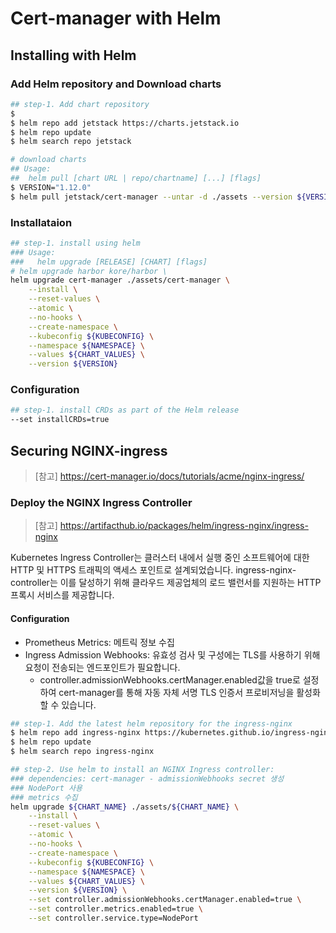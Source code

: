 # Cert-manager with Helm

## Installing with Helm

### Add Helm repository and Download charts
```sh
## step-1. Add chart repository
$ 
$ helm repo add jetstack https://charts.jetstack.io
$ helm repo update
$ helm search repo jetstack

# download charts
## Usage:
##  helm pull [chart URL | repo/chartname] [...] [flags]
$ VERSION="1.12.0"
$ helm pull jetstack/cert-manager --untar -d ./assets --version ${VERSION}
```

### Installataion

```sh
## step-1. install using helm
### Usage:
###   helm upgrade [RELEASE] [CHART] [flags]
# helm upgrade harbor kore/harbor \
helm upgrade cert-manager ./assets/cert-manager \
    --install \
    --reset-values \
    --atomic \
    --no-hooks \
    --create-namespace \
    --kubeconfig ${KUBECONFIG} \
    --namespace ${NAMESPACE} \
    --values ${CHART_VALUES} \
    --version ${VERSION}
```

### Configuration

```sh
## step-1. install CRDs as part of the Helm release
--set installCRDs=true

```

## Securing NGINX-ingress

> [참고] https://cert-manager.io/docs/tutorials/acme/nginx-ingress/

### Deploy the NGINX Ingress Controller

> [참고] https://artifacthub.io/packages/helm/ingress-nginx/ingress-nginx

Kubernetes Ingress Controller는 클러스터 내에서 실행 중인 소프트웨어에 대한 HTTP 및 HTTPS 트래픽의 액세스 포인트로 설계되었습니다. ingress-nginx-controller는 이를 달성하기 위해 클라우드 제공업체의 로드 밸런서를 지원하는 HTTP 프록시 서비스를 제공합니다.

#### Configuration

- Prometheus Metrics: 메트릭 정보 수집
- Ingress Admission Webhooks: 유효성 검사 및 구성에는 TLS를 사용하기 위해 요청이 전송되는 엔드포인트가 필요합니다.
  - controller.admissionWebhooks.certManager.enabled값을 true로 설정하여 cert-manager를 통해 자동 자체 서명 TLS 인증서 프로비저닝을 활성화할 수 있습니다.

```sh
## step-1. Add the latest helm repository for the ingress-nginx
$ helm repo add ingress-nginx https://kubernetes.github.io/ingress-nginx
$ helm repo update
$ helm search repo ingress-nginx

## step-2. Use helm to install an NGINX Ingress controller:
### dependencies: cert-manager - admissionWebhooks secret 생성
### NodePort 사용
### metrics 수집
helm upgrade ${CHART_NAME} ./assets/${CHART_NAME} \
    --install \
    --reset-values \
    --atomic \
    --no-hooks \
    --create-namespace \
    --kubeconfig ${KUBECONFIG} \
    --namespace ${NAMESPACE} \
    --values ${CHART_VALUES} \
    --version ${VERSION} \
    --set controller.admissionWebhooks.certManager.enabled=true \
    --set controller.metrics.enabled=true \
    --set controller.service.type=NodePort
```